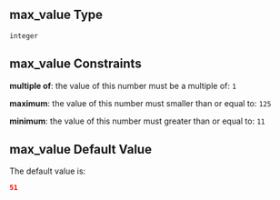 ## max_value Type

`integer`

## max_value Constraints

**multiple of**: the value of this number must be a multiple of: `1`

**maximum**: the value of this number must smaller than or equal to: `125`

**minimum**: the value of this number must greater than or equal to: `11`

## max_value Default Value

The default value is:

```json
51
```
